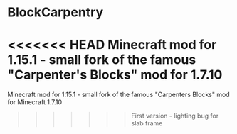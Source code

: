 # BlockCarpentry
<<<<<<< HEAD
Minecraft mod for 1.15.1 - small fork of the famous "Carpenter's Blocks" mod for 1.7.10
=======
Minecraft mod for 1.15.1 - small fork of the famous "Carpenters Blocks" mod for Minecraft 1.7.10
>>>>>>> First version - lighting bug for slab frame

